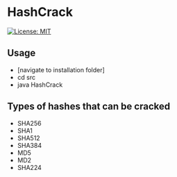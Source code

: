 # HashCrack
[![License: MIT](https://img.shields.io/badge/License-MIT-yellow.svg)](https://opensource.org/licenses/MIT)
## Usage
* [navigate to installation folder]
* cd src
* java HashCrack <hash> <wordlist path> <type>
## Types of hashes that can be cracked
* SHA256
* SHA1
* SHA512
* SHA384
* MD5
* MD2
* SHA224
 
